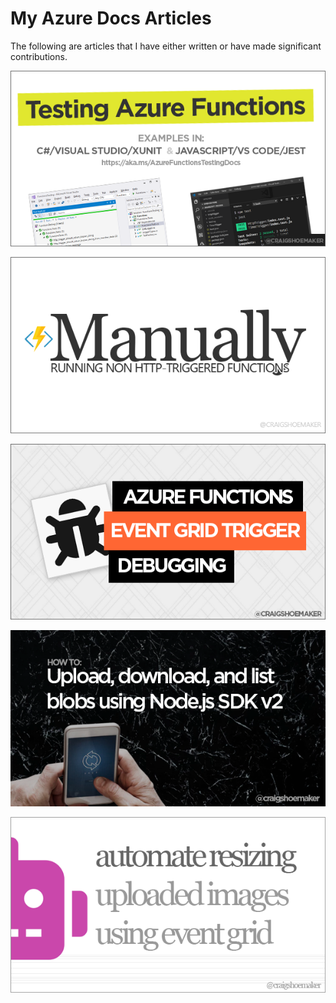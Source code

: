 # My Azure Docs Articles

The following are articles that I have either written or have made significant contributions.

[![Testing Azure Functions](./images/azure-functions-testing.png)](https://docs.microsoft.com/azure/azure-functions/functions-test-a-function)


[![Manually running non HTTP-triggered Functions](./images/azure-functions-manually-run-non-http-functions.png)](https://docs.microsoft.com/azure/azure-functions/functions-manually-run-non-http)

[![Azure Functions event grid trigger debugging](./images/azure-functions-event-grid-trigger-local-debugging.png)](https://docs.microsoft.com/azure/azure-functions/functions-debug-event-grid-trigger-local)


[![How to: Upload, download, and list blobs using Node.js SDK v2](./images/azure-storage-upload-download-list-blobs.png)](https://docs.microsoft.com/en-us/azure/storage/blobs/storage-quickstart-blobs-nodejs)

[![Automate resizing uploaded images using event grid](./images/azure-functions-automate-image-resize.png)](https://docs.microsoft.com/azure/event-grid/resize-images-on-storage-blob-upload-event?toc=%2Fazure%2Fazure-functions%2Ftoc.json&tabs=net)